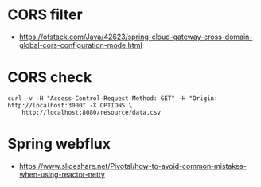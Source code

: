 # CORS filter
- https://ofstack.com/Java/42623/spring-cloud-gateway-cross-domain-global-cors-configuration-mode.html

# CORS check
```
curl -v -H "Access-Control-Request-Method: GET" -H "Origin: http://localhost:3000" -X OPTIONS \
	http://localhost:8080/resource/data.csv
```

# Spring webflux
- https://www.slideshare.net/Pivotal/how-to-avoid-common-mistakes-when-using-reactor-netty
